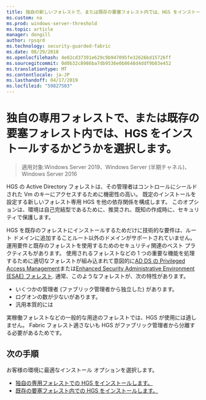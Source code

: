 ```yaml
---
title: 独自の新しいフォレストで、または既存の要塞フォレスト内では、HGS をインストールするかどうかを選択します。
ms.custom: na
ms.prod: windows-server-threshold
ms.topic: article
manager: dongill
author: rpsqrd
ms.technology: security-guarded-fabric
ms.date: 08/29/2018
ms.openlocfilehash: 4e02cd37391e629c9b947095fe32626bd15726ff
ms.sourcegitcommit: 0d0b32c8986ba7db9536e0b8648d4ddf9b03e452
ms.translationtype: MT
ms.contentlocale: ja-JP
ms.lasthandoff: 04/17/2019
ms.locfileid: "59827503"
---
```

# <a name="choose-whether-to-install-hgs-in-its-own-dedicated-forest-or-in-an-existing-bastion-forest"></a>独自の専用フォレストで、または既存の要塞フォレスト内では、HGS をインストールするかどうかを選択します。

>適用対象:Windows Server 2019、Windows Server (半期チャネル)、Windows Server 2016


HGS の Active Directory フォレストは、その管理者はコントロールにシールドされた Vm のキーにアクセスするために機密性の高い。 既定のインストールを設定する新しいフォレスト専用 HGS を他の依存関係を構成します。 このオプションは、環境は自己完結型であるために、推奨され、既知の作成時に、セキュリティで保護します。 

HGS を既存のフォレストにインストールするためだけに技術的な要件は、ルート ドメインに追加することルート以外のドメインがサポートされていません。 運用要件と既存のフォレストを使用するためのセキュリティ関連のベスト プラクティスもがあります。 使用されるフォレストなどの 1 つの重要な機能を処理するために適切なフォレストが組み込まれて意図的に[AD DS の Privileged Access Management](https://docs.microsoft.com/microsoft-identity-manager/pam/privileged-identity-management-for-active-directory-domain-services)または[Enhanced Security Administrative Environment (ESAE) フォレスト](https://technet.microsoft.com/windows-server-docs/security/securing-privileged-access/securing-privileged-access-reference-material#ESAE_BM). 通常、このようなフォレストが、次の特性があります。

- いくつかの管理者 (ファブリック管理者から独立した) があります。
- ログオンの数が少ないがあります。
- 汎用本質的には 

実稼働フォレストなどの一般的な用途のフォレストでは、HGS が使用には適しません。 Fabric フォレスト適さないも HGS がファブリック管理者から分離する必要があるためです。

## <a name="next-step"></a>次の手順

お客様の環境に最適なインストール オプションを選択します。

- [独自の専用フォレストでの HGS をインストールします。](guarded-fabric-install-hgs-default.md)
- [既存の要塞フォレスト内での HGS をインストールします。](guarded-fabric-install-hgs-in-a-bastion-forest.md)


